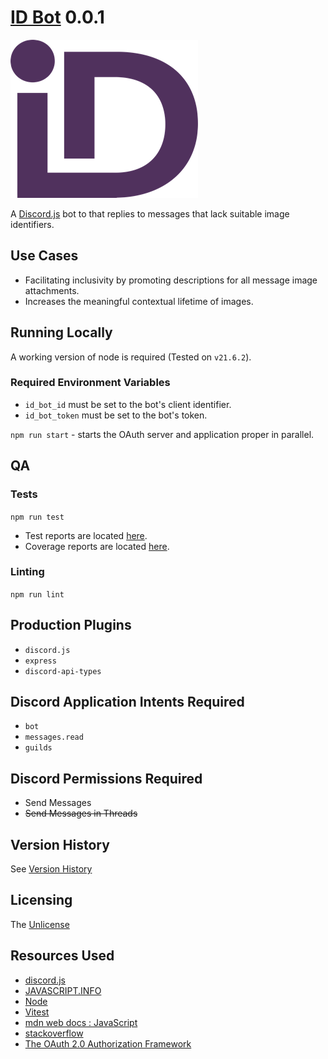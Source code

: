 # [ID Bot](https://github.com/chrisdenman/id-bot) 0.0.1
                                                                
![An stylised image of the project's logo formed of a lower-case i cursively joining a capitalised D](res/img/id-gum-logo.png)

A [Discord.js](https://discord.js.org/) bot to that replies to messages that lack suitable image identifiers. 
                     
## Use Cases

- Facilitating inclusivity by promoting descriptions for all message image attachments.
- Increases the meaningful contextual lifetime of images. 

## Running Locally

A working version of node is required (Tested on `v21.6.2`).

### Required Environment Variables
- `id_bot_id` must be set to the bot's client identifier.
- `id_bot_token` must be set to the bot's token. 

`npm run start` - starts the OAuth server and application proper in parallel.

## QA

### Tests

`npm run test`
- Test reports are located [here](build/tests/html/vitest.html).
- Coverage reports are located [here](build/tests/coverage/index.html).

### Linting

`npm run lint`

## Production Plugins

- `discord.js`
- `express`
- `discord-api-types`
                         
## Discord Application Intents Required

- `bot`
- `messages.read`
- `guilds`

## Discord Permissions Required

- Send Messages
- ~~Send Messages in Threads~~

## Version History

See [Version History](./VERSIONS.md)

## Licensing

The [Unlicense](https://unlicense.org/)


## Resources Used

- [discord.js](https://discord.js.org/)
- [JAVASCRIPT.INFO](https://javascript.info/)
- [Node](https://nodejs.org/en)
- [Vitest](https://vitest.dev/)
- [mdn web docs : JavaScript](https://developer.mozilla.org/en-US/docs/Web/javascript)
- [stackoverflow](https://stackoverflow.com/)
- [The OAuth 2.0 Authorization Framework](https://www.rfc-editor.org/rfc/rfc6749)
